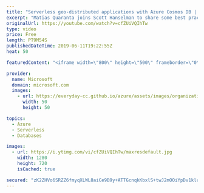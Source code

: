 ```yaml
---
title: "Serverless geo-distributed applications with Azure Cosmos DB | Azure Friday"
excerpt: "Matias Quaranta joins Scott Hanselman to share some best practices for creating serverless geo-distributed applications with Azure Cosmos DB. With the native integration between Azure Cosmos DB and Azure Functions, you can create database triggers, input bindings, and output bindings directly from your"
originalUrl: https://youtube.com/watch?v=cfZUiVQIhTw
type: video
price: Free
length: PT9M54S
publishedDateTime: 2019-06-11T19:22:55Z
heat: 50

featuredContent: "<iframe width=\"800\" height=\"500\" frameborder=\"0\" src=\"https://www.youtube.com/embed/cfZUiVQIhTw\" allow=\"accelerometer; autoplay; encrypted-media; gyroscope; picture-in-picture\" allowfullscreen></iframe>"

provider:
  name: Microsoft
  domain: microsoft.com
  images:
    - url: https://everyday-cc.github.io/azure/assets/images/organizations/microsoft.com-50x50.jpg
      width: 50
      height: 50

topics:
  - Azure
  - Serverless
  - Databases

images:
  - url: https://i.ytimg.com/vi/cfZUiVQIhTw/maxresdefault.jpg
    width: 1280
    height: 720
    isCached: true

secured: "zK2ZHVo6SRZZ6fmyqXLWL8aiCe9B9y+ATTGcnqkKbxlS+twJ2mOOiYpDv1kladI8+aJ840c7GNEhcKpPguuX9wtUCeUq2B5KMWQL4AH/FjoqWtRIaKCghgrWoO79Tyxpl4ZybSNvYCQVvI8wn0SqUzHJBYOcp+EhAqDECrfrA5aIeWko/c+FMrx20Pn2SruhKgn72zNsb7Zzz1ycHfLljonKz4xm7Zffl8FqhnRiTu1w6g/tp6uPp+hHG9cD7j1MXeGJA6xjnj5+7Uv6TIWG7rOyBA7b2Zc+7hAAGvnYq1b9VWatNFzfupQDGxIutDWJFeJwWohvjQlfZoMlJIOqppYFn5E5Kw2WXkPdMXtzFpus2tMSL2zMW+7O141jGYCHumaGiBJKgjcMwu5T3YFoQcXqjNjNRx5VWU30qkru1eo=;kCrULsH/LAPD/aT0TnDkGg=="
---
```


